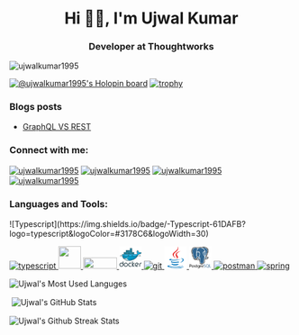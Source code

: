 <h1 align="center">Hi 👋🏻, I'm Ujwal Kumar</h1> 
<h3 align="center">Developer at Thoughtworks</h3>

<p align="left"> <img src="https://komarev.com/ghpvc/?username=ujwalkumar1995&label=Profile%20views&color=0e75b6&style=flat" alt="ujwalkumar1995" /> </p>

[![@ujwalkumar1995's Holopin board](https://holopin.me/ujwalkumar1995)](https://holopin.io/@ujwalkumar1995)
[![trophy](https://github-profile-trophy.vercel.app/?username=ujwalkumar1995&theme=onedark)](https://github.com/ryo-ma/github-profile-trophy)

### Blogs posts
- [GraphQL VS REST](https://dev.to/ujwalkumar1995/graphql-vs-rest-3f42)

<h3 align="left">Connect with me:</h3>
<p align="left">
  <a href="https://www.linkedin.com/in/ujwal-kumar-7b3570166" target="blank"><img align="center" src="https://raw.githubusercontent.com/rahuldkjain/github-profile-readme-generator/master/src/images/icons/Social/linked-in-alt.svg" alt="ujwalkumar1995" height="30" width="40" /></a>
  <a href="https://dev.to/ujwalkumar1995" target="blank"><img align="center" src="https://dev-to-uploads.s3.amazonaws.com/uploads/logos/resized_logo_UQww2soKuUsjaOGNB38o.png" alt="ujwalkumar1995" height="30" width="40" /></a>
  <a href="https://leetcode.com/ujwalkumar95/" target="blank"><img align="center" src="https://upload.wikimedia.org/wikipedia/commons/1/19/LeetCode_logo_black.png" alt="ujwalkumar1995" height="30" width="40" /></a>
  <a href="https://stackoverflow.com/users/11329126/ujwal-kumar" target="blank"><img align="center" src="https://upload.wikimedia.org/wikipedia/commons/e/ef/Stack_Overflow_icon.svg" alt="ujwalkumar1995" height="30" width="40" /></a>

<h3 align="left">Languages and Tools:</h3>
![Typescript](https://img.shields.io/badge/-Typescript-61DAFB?logo=typescript&logoColor=#3178C6&logoWidth=30)
<p align="left"> 

  <a href="https://www.typescriptlang.org/" target="_blank" rel="noreferrer"> <img src="https://img.shields.io/badge/-Typescript-61DAFB?logo=typescript&logoColor=#3178C6&logoWidth=30" alt="typescript" width="50" height="20"/> 
  <a href="https://www.javascript.com/" target="_blank" rel="noreferrer"> <img src="https://upload.wikimedia.org/wikipedia/commons/6/6a/JavaScript-logo.png" width="40" height="40"/> 
  <a href="https://reactjs.org/" target="_blank" rel="noreferrer"> <img src="https://img.shields.io/badge/-ReactJs-61DAFB?logo=react&logoColor=white&style=plastic" width="60" height="20"/> 
  <a href="https://www.docker.com/" target="_blank" rel="noreferrer"> <img src="https://raw.githubusercontent.com/devicons/devicon/master/icons/docker/docker-original-wordmark.svg" alt="docker" width="40" height="40"/> 
  <a href="https://git-scm.com/" target="_blank" rel="noreferrer"> <img src="https://www.vectorlogo.zone/logos/git-scm/git-scm-icon.svg" alt="git" width="40" height="40"/> </a> 
  <a href="https://www.java.com" target="_blank" rel="noreferrer"> <img src="https://raw.githubusercontent.com/devicons/devicon/master/icons/java/java-original.svg" alt="java" width="40" height="40"/> </a> 
  <a href="https://www.postgresql.org" target="_blank" rel="noreferrer"> <img src="https://raw.githubusercontent.com/devicons/devicon/master/icons/postgresql/postgresql-original-wordmark.svg" alt="postgresql" width="40" height="40"/> </a> 
  <a href="https://postman.com" target="_blank" rel="noreferrer"> <img src="https://www.vectorlogo.zone/logos/getpostman/getpostman-icon.svg" alt="postman" width="40" height="40"/> </a> 
  <a href="https://spring.io/" target="_blank" rel="noreferrer"> <img src="https://www.vectorlogo.zone/logos/springio/springio-icon.svg" alt="spring" width="40" height="40"/> </a> 

<p align="left"><img align="center" src="https://github-readme-stats.vercel.app/api/top-langs?username=ujwalkumar1995&show_icons=true&locale=en&layout=compact&theme=github_dark" alt="Ujwal's Most Used Languges" /></p>

<p align="left">&nbsp;<img align="center" src="https://github-readme-stats.vercel.app/api?username=ujwalkumar1995&show_icons=true&locale=en&theme=github_dark" alt="Ujwal's GitHub Stats" /></p>

<p align="left"><img align="center" src="https://github-readme-streak-stats.herokuapp.com/?user=ujwalkumar1995&theme=github-dark" alt="Ujwal's Github Streak Stats" /></p>
